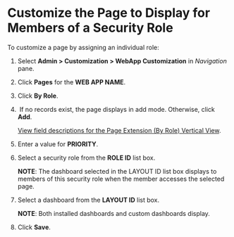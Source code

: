 # Customize the Page to Display for Members of a Security Role

To customize a page by assigning an individual role:

1.  Select **Admin \> Customization \> WebApp Customization** in
    *Navigation* pane.

2.  Click **Pages** for the **WEB APP NAME**.

3.  Click **By Role**.

4.   If no records exist, the page displays in add mode. Otherwise,
    click **Add**.
    
    [View field descriptions for the Page Extension (By Role) Vertical
    View](../Page_Desc/Page_Extension_By_Role.htm).

5.  Enter a value for **PRIORITY**.

6.  Select a security role from the **ROLE ID** list box.
    
    **NOTE**: The dashboard selected in the LAYOUT ID list box displays
    to members of this security role when the member accesses the
    selected page.

7.  Select a dashboard from the **LAYOUT ID** list box.
    
    **NOTE**: Both installed dashboards and custom dashboards display.

8.  Click **Save**.
